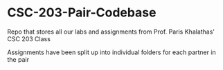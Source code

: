 # CSC-203-Pair-Codebase
Repo that stores all our labs and assignments from Prof. Paris Khalathas' CSC 203 Class

Assignments have been split up into individual folders for each partner in the pair

